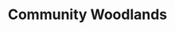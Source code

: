 ---
layout: link
link_url: https://www.communitywoods.org/funding-1
title: Community Woodlands
source: Community Woodlands
card: 
petal: Thriving Biodiversity
task: 
---